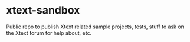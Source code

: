 xtext-sandbox
=============

Public repo to publish Xtext related sample projects, tests, stuff to ask on the Xtext forum for help about, etc.
